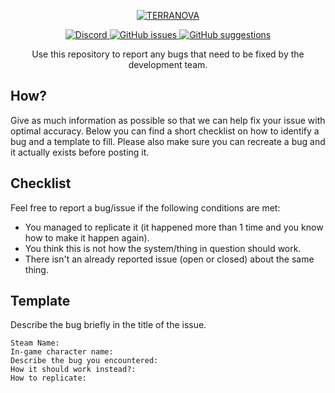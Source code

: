 <p align="center">
	<a href="https://github.com/terranova3/hl2rp/">
		<img src="https://i.gyazo.com/0a9fee7695ceeb9947cf6703ae7be509.png" alt="TERRANOVA" />
	</a>
</p>

<p align="center">
	<a href="https://discord.gg/4Sh9gbW">
		<img alt="Discord" src="https://img.shields.io/discord/703480712854241686">
	</a>
	<a href="https://github.com/terranova3/hl2rp-issues/issues">
		<img alt="GitHub issues" src="https://img.shields.io/github/issues-raw/terranova3/hl2rp-issues">
	</a>
	<a href="https://github.com/terranova3/hl2rp-suggestions/issues">
		<img alt="GitHub suggestions" src="https://img.shields.io/github/issues-raw/terranova3/hl2rp-suggestions?label=open%20suggestions">
	</a>
</p>

<p align="center">
Use this repository to report any bugs that need to be fixed by the development team.
</p>

## How?

Give as much information as possible so that we can help fix your issue with optimal accuracy. 
Below you can find a short checklist on how to identify a bug and a template to fill.
Please also make sure you can recreate a bug and it actually exists before posting it.

## Checklist
Feel free to report a bug/issue if the following conditions are met:
- You managed to replicate it (it happened more than 1 time and you know how to make it happen again).
- You think this is not how the system/thing in question should work.
- There isn't an already reported issue (open or closed) about the same thing.

## Template
Describe the bug briefly in the title of the issue.
```
Steam Name:
In-game character name:
Describe the bug you encountered:
How it should work instead?:
How to replicate:
```
